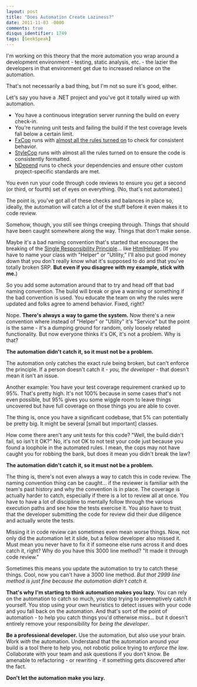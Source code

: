 ```yaml
---
layout: post
title: "Does Automation Create Laziness?"
date: 2011-11-03 -0800
comments: true
disqus_identifier: 1749
tags: [GeekSpeak]
---
```

I'm working on this theory that the more automation you wrap around a
development environment - testing, static analysis, etc. - the lazier
the developers in that environment get due to increased reliance on the
automation.

That's not necessarily a bad thing, but I'm not so sure it's good,
either.

Let's say you have a .NET project and you've got it totally wired up
with automation.

-   You have a continuous integration server running the build on every
    check-in.
-   You're running unit tests and failing the build if the test coverage
    levels fall below a certain limit.
-   [FxCop](http://blogs.msdn.com/b/codeanalysis/archive/2010/07/26/fxcop-10-0-is-available.aspx)
    runs with [almost all the rules turned
    on](/archive/2008/10/30/fxcop-rule-recommendations.aspx) to check
    for consistent behavior.
-   [StyleCop](http://stylecop.codeplex.com/) runs with almost all the
    rules turned on to ensure the code is consistently formatted.
-   [NDepend](http://www.ndepend.com/) runs to check your dependencies
    and ensure other custom project-specific standards are met.

You even run your code through code reviews to ensure you get a second
(or third, or fourth) set of eyes on everything. (No, that's not
automated.)

The point is, you've got all of these checks and balances in place so,
ideally, the automation will catch a lot of the stuff before it even
makes it to code review.

Somehow, though, you still see things creeping through. Things that
should have been caught somewhere along the way. Things that don't make
sense.

Maybe it's a bad naming convention that's started that encourages the
breaking of the [Single Responsibility
Principle](http://www.butunclebob.com/ArticleS.UncleBob.PrinciplesOfOod)...
like
[HtmlHelper](http://msdn.microsoft.com/en-us/library/system.web.mvc.htmlhelper.aspx).
(If you have to name your class with "Helper" or "Utility," I'll also
put good money down that you don't really know what it's supposed to do
and that you've totally broken SRP. **But even if you disagree with my
example, stick with me.**)

So you add some automation around that to try and head off that bad
naming convention. The build will break or give a warning or something
if the bad convention is used. You educate the team on why the rules
were updated and folks agree to amend behavior. Fixed, right?

Nope. **There's always a way to game the system.** Now there's a new
convention where instead of "Helper" or "Utility" it's "Service" but the
point is the same - it's a dumping ground for random, only loosely
related functionality. But now everyone thinks it's OK, it's not a
problem. Why is that?

**The automation didn't catch it, so it must not be a problem.**

The automation only catches the exact rule being broken, but can't
enforce the principle. If a person doesn't catch it - *you, the
developer* - that doesn't mean it isn't an issue.

Another example: You have your test coverage requirement cranked up to
95%. That's pretty high. It's not 100% because in some cases that's not
even possible, but 95% gives you some wiggle room to leave things
uncovered but have full coverage on those things you are able to cover.

The thing is, once you have a significant codebase, that 5% can
potentially be pretty big. It might be several [small but important]
classes.

How come there aren't any unit tests for this code? "Well, the build
didn't fail, so isn't it OK?" No, it's not OK to not test your code just
because you found a loophole in the automated rules. I mean, the cops
may not have caught you for robbing the bank, but does it mean you
didn't break the law?

**The automation didn't catch it, so it must not be a problem.**

The thing is, there's not even always a way to catch this in code
review. The naming convention thing can be caught... if the reviewer is
familiar with the team's past history and why the convention is in
place. The coverage is actually harder to catch, especially if there is
a lot to review all at once. You have to have a lot of discipline to
mentally follow through the various execution paths and see how the
tests exercise it. You also have to trust that the developer submitting
the code for review did their due diligence and actually wrote the
tests.

Missing it in code review can sometimes even mean worse things. Now, not
only did the automation let it slide, but a fellow developer also missed
it. Must mean you never have to fix it if someone else runs across it
and does catch it, right? Why do you have this 3000 line method? "It
made it through code review."

Sometimes this means you update the automation to try to catch these
things. Cool, now you can't have a 3000 line method. *But that 2999 line
method is just fine because the automation didn't catch it.*

**That's why I'm starting to think automation makes you lazy.** You can
rely on the automation to catch so much, you stop trying to preemptively
catch it yourself. You stop using your own heuristics to detect issues
with your code and you fall back on the automation. And that's sort of
the point of automation - to help you catch things you'd otherwise
miss... but it doesn't entirely remove your responsibility for *being
the developer*.

**Be a professional developer.** Use the automation, but also use your
brain. Work *with* the automation. Understand that the automation around
your build is a tool there to help you, not robotic police trying to
*enforce the law*. Collaborate with your team and ask questions if you
don't know. Be amenable to refactoring - or rewriting - if something
gets discovered after the fact.

**Don't let the automation make you lazy.**

